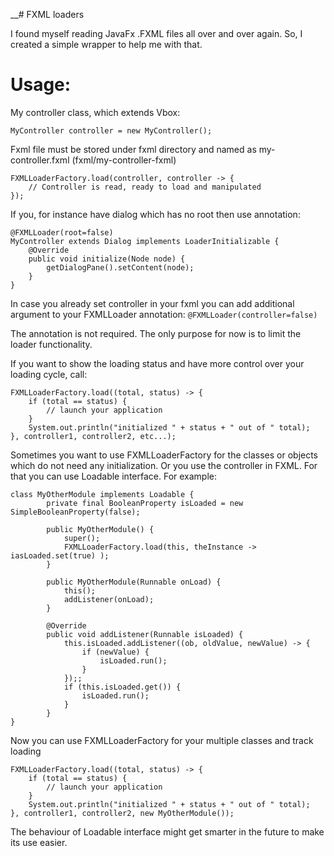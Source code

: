 __# FXML loaders

I found myself reading JavaFx .FXML files all over and over again. So, I created a simple wrapper to help me with that.

# Usage:

My controller class, which extends Vbox:
	
	MyController controller = new MyController();

Fxml file must be stored under fxml directory and named as my-controller.fxml (fxml/my-controller-fxml)

	FXMLLoaderFactory.load(controller, controller -> {
		// Controller is read, ready to load and manipulated
	});

If you, for instance have dialog which has no root then use annotation:

	@FXMLLoader(root=false)
	MyController extends Dialog implements LoaderInitializable {
		@Override
		public void initialize(Node node) {
			getDialogPane().setContent(node);
		}
	}

In case you already set controller in your fxml you can add additional argument to your FXMLLoader annotation: ``@FXMLLoader(controller=false)``

The annotation is not required. The only purpose for now is to limit the loader functionality.

If you want to show the loading status and have more control over your loading cycle, call:

	FXMLLoaderFactory.load((total, status) -> {
		if (total == status) {
			// launch your application
		}
		System.out.println("initialized " + status + " out of " total);
	}, controller1, controller2, etc...);

Sometimes you want to use FXMLLoaderFactory for the classes or objects which do not need any initialization. Or you use the controller in FXML. For that you can use Loadable interface. For example:

	class MyOtherModule implements Loadable {
			private final BooleanProperty isLoaded = new SimpleBooleanProperty(false);

			public MyOtherModule() {
				super();
				FXMLLoaderFactory.load(this, theInstance -> iasLoaded.set(true) );
			}
		
			public MyOtherModule(Runnable onLoad) {
				this();
				addListener(onLoad);
			}

			@Override
			public void addListener(Runnable isLoaded) {
				this.isLoaded.addListener((ob, oldValue, newValue) -> {
					if (newValue) {
						isLoaded.run();
					}
				});;
				if (this.isLoaded.get()) {
					isLoaded.run();
				}
			}
	}

Now you can use FXMLLoaderFactory for your multiple classes and track loading

	FXMLLoaderFactory.load((total, status) -> {
		if (total == status) {
			// launch your application
		}
		System.out.println("initialized " + status + " out of " total);
	}, controller1, controller2, new MyOtherModule());

The behaviour of Loadable interface might get smarter in the future to make its use easier.


